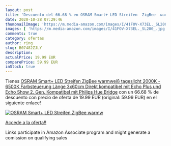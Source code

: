```yaml
---
layout: post
title: 'Descuento del 66.68 % en OSRAM Smart+ LED Streifen  ZigBee  warmw'
date: 2020-10-28 07:29:46
thumbnailImage: 'https://m.media-amazon.com/images/I/41FOV-X73EL._SL200_.jpg'
images: [ 'https://m.media-amazon.com/images/I/41FOV-X73EL._SL200_.jpg' ]
comments: true
category: ofertas
author: ring
slug: B07482ZJLY
description:
actualPrice: 19.99 EUR
comparePrice: 59.99 EUR
inStock: true
---
```


Tienes [OSRAM Smart+ LED Streifen  ZigBee  warmweiß  tageslicht  2000K - 6500K   Farbsteuerung  Länge 3x60cm  Direkt kompatibel mit Echo Plus und Echo Show  2. Gen.   Kompatibel mit Philips Hue Bridge](https://www.amazon.de/dp/B07482ZJLY/?tag=tolees0ca-21) con un 66.68 % de descuento con precio de oferta de 19.99 EUR (original: 59.99 EUR) en el siguiente enlace!

[![OSRAM Smart+ LED Streifen  ZigBee  warmw](https://m.media-amazon.com/images/I/41FOV-X73EL._SL200_.jpg)](https://www.amazon.de/dp/B07482ZJLY/?tag=tolees0ca-21)

[Accede a la oferta!!](https://www.amazon.de/dp/B07482ZJLY/?tag=tolees0ca-21)

Links participate in Amazon Associate program and might generate a comission on qualifying sales


